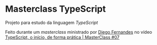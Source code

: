 # Masterclass TypeScript

Projeto para estudo da linguagem _TypeScript_

Feito durante um _masterclass_ ministrado por [Diego Fernandes](https://github.com/diego3g) no vídeo [TypeScript, o início, de forma prática | MasterClass #07](https://www.youtube.com/watch?v=0mYq5LrQN1s)
